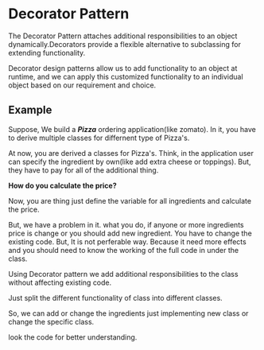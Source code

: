 # Decorator Pattern
 The Decorator Pattern attaches additional responsibilities to an object dynamically.Decorators provide a flexible alternative to
subclassing for extending functionality.

Decorator design patterns allow us to add functionality to an object at runtime, and we can apply this customized functionality to an individual object based on our requirement and choice.

## Example
Suppose, We build a __*Pizza*__ ordering application(like zomato). In it, you have to derive multiple classes for differnent type of Pizza's.

At now, you are derived a classes for Pizza's. Think, in the application user can specify the ingredient by own(like add extra cheese or toppings). But, they have to pay for all of the additional thing.

__How do you calculate the price?__

Now, you are thing just define the variable for all ingredients and calculate the price.

But, we have a problem in it. what you do, if anyone or more ingredients price is change or you should add new ingredient. You have to change the existing code. But, It is not perferable way. Because it need more effects and you should need  to know the working of the full code in under the class.

Using Decorator pattern we add additional responsibilities to the class without affecting existing code.

Just split the different functionality of class into different classes.

So, we can add or change the ingredients just implementing new class or change the specific class.

look the code for better understanding.


